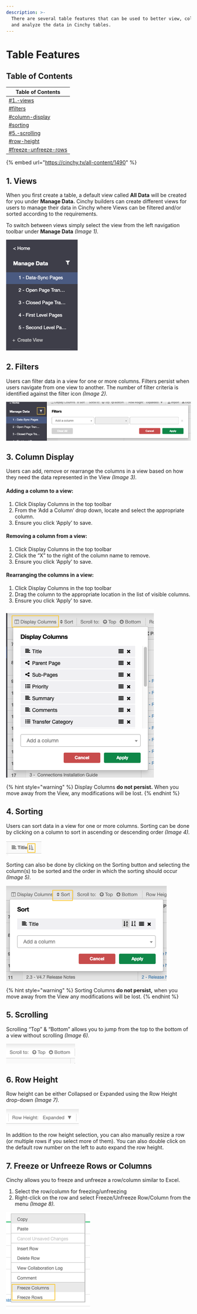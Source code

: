 ```yaml
---
description: >-
  There are several table features that can be used to better view, collaborate
  and analyze the data in Cinchy tables.
---
```


# Table Features

## Table of Contents <a href="#views" id="views"></a>

| Table of Contents                                                         |
| ------------------------------------------------------------------------- |
| [#1.-views](table-features.md#1.-views "mention")                         |
| [#filters](table-features.md#filters "mention")                           |
| [#column-display](table-features.md#column-display "mention")             |
| [#sorting](table-features.md#sorting "mention")                           |
| [#5.-scrolling](table-features.md#5.-scrolling "mention")                 |
| [#row-height](table-features.md#row-height "mention")                     |
| [#freeze-unfreeze-rows](table-features.md#freeze-unfreeze-rows "mention") |

{% embed url="https://cinchy.tv/all-content/1490" %}

## 1. Views

When you first create a table, a default view called **All Data** will be created for you under **Manage Data.** Cinchy builders can create different views for users to manage their data in Cinchy where Views can be filtered and/or sorted according to the requirements.

To switch between views simply select the view from the left navigation toolbar under **Manage Data** _(Image 1)._

![Image 1: Using Views](<../../.gitbook/assets/image (14).png>)

## 2. Filters <a href="#filters" id="filters"></a>

Users can filter data in a view for one or more columns. Filters persist when users navigate from one view to another. The number of filter criteria is identified against the filter icon _(Image 2)._

![Image 2: Filtering](<../../.gitbook/assets/image (531).png>)

## 3. Column Display <a href="#column-display" id="column-display"></a>

Users can add, remove or rearrange the columns in a view based on how they need the data represented in the View _(Image 3)._

#### Adding a column to a view:

1. Click Display Columns in the top toolbar
2. From the ‘Add a Column’ drop down, locate and select the appropriate column.
3. Ensure you click ‘Apply’ to save.

#### Removing a column from a view:

1. Click Display Columns in the top toolbar
2. Click the “X” to the right of the column name to remove.
3. Ensure you click ‘Apply’ to save.

#### Rearranging the columns in a view:

1. Click Display Columns in the top toolbar
2. Drag the column to the appropriate location in the list of visible columns.
3. Ensure you click ‘Apply’ to save.

![Image 3: Display Columns](<../../.gitbook/assets/image (98).png>)

{% hint style="warning" %}
Display Columns **do not persist.** When you move away from the View, any modifications will be lost.
{% endhint %}

## 4. Sorting <a href="#sorting" id="sorting"></a>

Users can sort data in a view for one or more columns. Sorting can be done by clicking on a column to sort in ascending or descending order _(Image 4)._

![Image 4: Sorting via a table column](<../../.gitbook/assets/image (513).png>)

Sorting can also be done by clicking on the Sorting button and selecting the column(s) to be sorted and the order in which the sorting should occur _(Image 5)._

![Image 5: Sorting via the Sort button](<../../.gitbook/assets/image (450).png>)

{% hint style="warning" %}
Sorting Columns **do not persist,** when you move away from the View any modifications will be lost.
{% endhint %}

## 5. Scrolling

Scrolling “Top” & “Bottom” allows you to jump from the top to the bottom of a view without scrolling _(Image 6)._

![Image 6: Scrolling](<../../.gitbook/assets/image (370).png>)

## 6. Row Height <a href="#row-height" id="row-height"></a>

Row height can be either Collapsed or Expanded using the Row Height drop-down _(Image 7)._

![Image 7: Expanding/Collapsing the row height](<../../.gitbook/assets/image (178).png>)

In addition to the row height selection, you can also manually resize a row (or multiple rows if you select more of them). You can also double click on the default row number on the left to auto expand the row height.

## 7. Freeze or Unfreeze Rows or Columns <a href="#freeze-unfreeze-rows" id="freeze-unfreeze-rows"></a>

Cinchy allows you to freeze and unfreeze a row/column similar to Excel.

1. Select the row/column for freezing/unfreezing
2. Right-click on the row and select Freeze/Unfreeze Row/Column from the menu _(Image 8)._

![Image 8: Freezing a Row/Column](<../../.gitbook/assets/image (188).png>)

